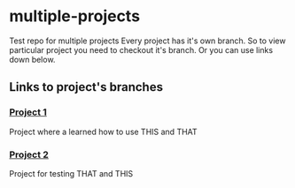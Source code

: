 # multiple-projects
Test repo for multiple projects
Every project has it's own branch. So to view particular project you need to checkout it's branch. Or you can use links down below.
## Links to project's branches
### [Project 1](https://github.com/mfedoriv/multiple-projects/tree/project1)
Project where a learned how to use THIS and THAT
### [Project 2](https://github.com/mfedoriv/multiple-projects/tree/project2)
Project for testing THAT and THIS
